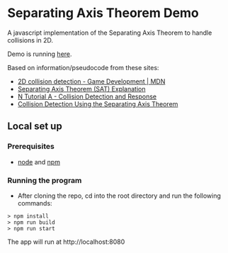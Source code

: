 # Separating Axis Theorem Demo

A javascript implementation of the Separating Axis Theorem to handle collisions in 2D. 

Demo is running [here](https://ac0222.github.io/sat-demo/).

Based on information/pseudocode from these sites:
- [2D collision detection - Game Development | MDN](https://developer.mozilla.org/en-US/docs/Games/Techniques/2D_collision_detection)
- [Separating Axis Theorem (SAT) Explanation](http://www.sevenson.com.au/actionscript/sat/)
- [N Tutorial A - Collision Detection and Response](http://www.metanetsoftware.com/technique/tutorialA.html)
- [Collision Detection Using the Separating Axis Theorem](http://gamedevelopment.tutsplus.com/tutorials/collision-detection-using-the-separating-axis-theorem--gamedev-169)


## Local set up
### Prerequisites
- [node](https://nodejs.org/en/) and [npm](https://www.npmjs.com/)
### Running the program
- After cloning the repo, cd into the root directory and run the following commands:
```
> npm install
> npm run build
> npm run start
```

The app will run at http://localhost:8080